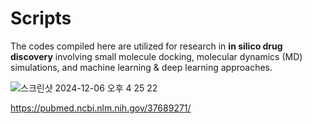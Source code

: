 # Scripts

The codes compiled here are utilized for research in **in silico drug discovery** involving small molecule docking, molecular dynamics (MD) simulations, and machine learning & deep learning approaches.

![스크린샷 2024-12-06 오후 4 25 22](https://github.com/user-attachments/assets/7db017a0-ec54-4cd8-bddc-c37806c867e1)


https://pubmed.ncbi.nlm.nih.gov/37689271/
